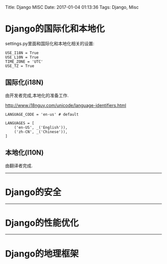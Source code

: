 Title: Django MISC
Date: 2017-01-04 01:13:36
Tags: Django, Misc



# Django的国际化和本地化

settings.py里面和国际化和本地化相关的设置:

    USE_I18N = True
    USE_L10N = True
    TIME_ZONE = 'UTC'
    USE_TZ = True

## 国际化(i18N)

由开发者完成,本地化的准备工作.

<http://www.i18nguy.com/unicode/language-identifiers.html>

    LANGUAGE_CODE = 'en-us' # default

    LANGUAGES = [
        ('en-US', _('English')),
        ('zh-CN', _('Chinese')),
    ]

## 本地化(l10N)

由翻译者完成.

***

# Django的安全

***

# Django的性能优化

***

# Django的地理框架

